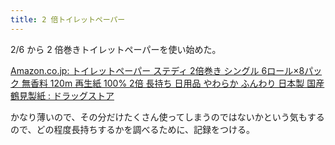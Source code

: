 ```yaml
---
title: 2 倍トイレットペーパー
---
```


2/6 から 2 倍巻きトイレットペーパーを使い始めた。

[Amazon.co.jp: トイレットペーパー ステディ 2倍巻き シングル 6ロール×8パック 無香料 120m 再生紙 100% 2倍 長持ち 日用品 やわらか ふんわり 日本製 国産 鶴見製紙 : ドラッグストア](https://amzn.to/3Xvw6Er)

かなり薄いので、その分だけたくさん使ってしまうのではないかという気もするので、どの程度長持ちするかを調べるために、記録をつける。
